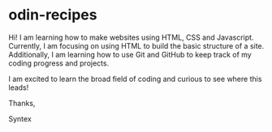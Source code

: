 # odin-recipes
Hi! I am learning how to make websites using HTML, CSS and Javascript. Currently, I am focusing on using HTML to build the basic structure of a site. Additionally, I am learning how to use Git and GitHub to keep track of my coding progress and projects. 

I am excited to learn the broad field of coding and curious to see where this leads!

Thanks,

Syntex